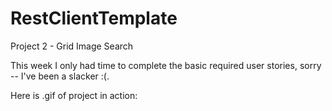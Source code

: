 # RestClientTemplate

Project 2 - Grid Image Search

This week I only had time to complete the basic required user stories, sorry -- I've been a slacker :(.

Here is .gif of project in action:
